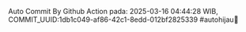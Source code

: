 Auto Commit By Github Action pada: 2025-03-16 04:44:28 WIB, COMMIT_UUID:1db1c049-af86-42c1-8edd-012bf2825339 #autohijau🗿
